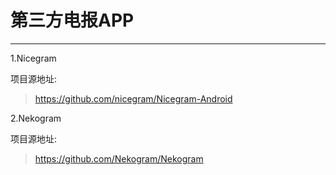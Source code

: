 # 第三方电报APP

-----------------------

1.Nicegram 

项目源地址:

> https://github.com/nicegram/Nicegram-Android

2.Nekogram

项目源地址:

> https://github.com/Nekogram/Nekogram